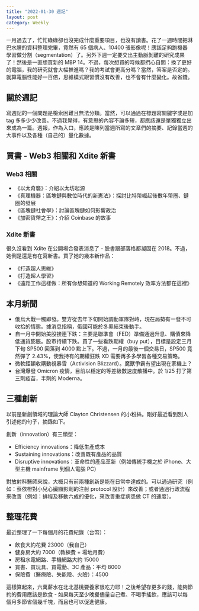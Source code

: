 ```yaml
---
title: "2022-01-30 週記"
layout: post
category: Weekly
---
```


一月過去了，忙忙碌碌卻也沒完成什麼重要項目，也沒有讀書。花了一週時間把淋巴水腫的資料整理完畢，竟然有 65 個病人、10400 張影像呢！應該足夠跑機器學習做分割（segmentation）了。另外下週一定要交出主動脈剝離的研究成果了！然後是一直想買新的 MBP 14。不過，每次想買的時候都捫心自問：換了更好的電腦，我的研究就會大幅推進嗎？我的考試會更高分嗎？當然，答案是否定的。就算電腦性能好一百倍，思維模式跟習慣沒有改善，也不會有什麼變化。故省錢。

## 關於週記

寫週記的一個問題是檢索困難且無法分類。當然，可以通過在標題寫關鍵字或是加 tag 多多少少改善。不過我覺得，有意思的內容不論多短，都應該還是單獨獨立出來成為一篇。週報，作為入口，應該是陳列當週所寫的文章們的摘要、記錄當週的大事件以及各種（自己的）量化數據。

## 買書 - Web3 相關和 Xdite 新書

### Web3 相關

- 《以太奇襲》：介紹以太坊起源
- 《真理機器：區塊鏈與數位時代的新憲法》：探討比特幣崛起後數年幣圈、鏈圈的發展
- 《區塊鏈社會學》：討論區塊鏈如何影響政治
- 《加密貨幣之王》：介紹 Coinbase 的故事

### Xdite 新書

很久沒看到 Xdite 在公開場合發表消息了 - 臉書跟部落格都凝固在 2018。不過，她倒是還是有在寫新書。買了她的幾本新作品：

- 《打造超人思維》
- 《打造超人學習》
- 《遠距工作這樣做：所有你想知道的 Working Remotely 效率方法都在這裡》

## 本月新聞

- 俄烏大戰一觸即發。雙方從去年下旬開始調動軍隊對峙，現在局勢有一發不可收拾的情態。據消息指稱，俄國可能於冬奧結束後動手。
- 自一月中開始美股接連下跌：主要是聯準會（FED）準備通過升息、購債來降低通貨膨脹。股市持續下跌。買了一些看跌期權（buy put），目標是設定三月下旬 SP500 回落到 4000 點上下。不過，一月的最後一個交易日，SP500 竟然彈了 2.43%，使我持有的期權狂跌 XD 需要再多多學習各種交易策略。
- 微軟鉅額收購動視暴雪（Activision Blizzard）。魔獸爭霸有望出現在家機上？
- 台灣爆發 Omicron 疫情，目前以穩定的等差級數速度散播中。於 1/25 打了第三劑疫苗，半劑的 Moderna。

## 三種創新

以前是新創領域的理論大師 Clayton Christensen 的小粉絲。剛好最近看到別人引述他的句子，摘錄如下。

創新（innovation）有三類型：

- Efficiency innovations：降低生產成本
- Sustaining innovations：改善既有產品的品質
- Disruptive innovations：革命性的產品革新（例如傳統手機之於 iPhone、大型主機 mainframe 到個人電腦 PC）

對放射科醫師來說，大概只有前兩種創新是能在日常中達成的。可以通過研究（例如：蔡依橙對小兒心臟顯影劑的注射 protocol 設計）來改善；或者通過行政流程來改善（例如：排程及移動六成的優化，來改善重症病患做 CT 的速度）。

## 整理花費

最近整理了一下每個月的花費紀錄（台幣）：

- 飲食大約花費 23000（我自己）
- 健身房大約 7000（教練費 + 場地月費）
- 房租水電網路、手機網路大約 15000
- 買書、買玩具、買電動、3C 產品：平均 8000
- 保險費（醫療險、失能險、火險）：4500

這樣算起來，六萬薪水在北北基桃要養家很吃力耶！之後希望存更多的錢，能夠節約的費用應該是飲食 - 如果每天至少晚餐儘量自己煮、不喝手搖飲，應該可以每個月多節省個幾千塊，而且也可以促進健康。
